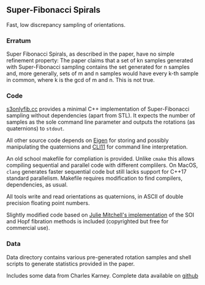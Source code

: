 ## Super-Fibonacci Spirals

Fast, low discrepancy sampling of orientations.

### Erratum

Super Fibonacci Spirals, as described in the paper, have no simple refinement property: The paper claims that a set of kn samples generated with Super-Fibonacci sampling contains the set generated for n samples and, more generally, sets of m and n samples would have every k-th sample in common, where k is the gcd of m and n. This is not true. 

### Code

[s3onlyfib.cc](src/s3onlyfib.cc) provides a minimal C++ implementation of Super-Fibonacci sampling without dependencies (apart from STL). It expects the number of samples as the sole command line parameter and outputs the rotations (as quaternions) to `stdout`. 

All other source code depends on [Eigen](https://eigen.tuxfamily.org/index.php?title=Main_Page) for storing and possibly manipulating the quaternions and  [CLI11](https://github.com/CLIUtils/CLI11) for command line interpretation.

An old school makefile for compliation is provided. Unlike `cmake` this allows compiling sequential and parallel code with different complilers. On MacOS, `clang` generates faster sequential code but still lacks support for C++17 standard parallelism. Makefile requires modification to find compilers, dependencies, as usual. 

All tools write and read orientations as quaternions, in ASCII of double precision floating point numbers. 

Slightly modified code based on  [Julie Mitchell's implementation](https://mitchell-web.ornl.gov/SOI/index.php) of the SOI and Hopf fibration methods is included (copyrighted  but free for commercial use).

### Data

Data directory contains various pre-generated rotation samples and shell scripts to generate statistics provided in the paper. 

Includes some data from Charles Karney. Complete data available on [github](https://github.com/cffk/orientation)

